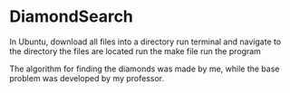 # DiamondSearch

In Ubuntu, download all files into a directory
run terminal and navigate to the directory the files are located
run the make file
run the program

The algorithm for finding the diamonds was made by me, while the base problem was developed by my professor.
